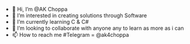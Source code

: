 - 👋 Hi, I’m @AK Choppa
- 👀 I’m interested in creating solutions through Software
- 🌱 I’m currently learning C & C#
- 💞️ I’m looking to collaborate with anyone any to learn as more as i can
- 📫 How to reach me #Telegram = @ak4choppa 

<!---
ak4choppa/ak4choppa is a ✨ special ✨ repository because its `README.md` (this file) appears on your GitHub profile.
You can click the Preview link to take a look at your changes.
--->
